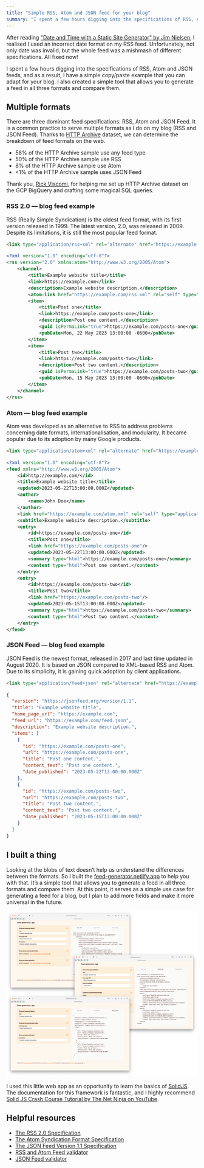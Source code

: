 ```yaml
---
title: "Simple RSS, Atom and JSON feed for your blog"
summary: "I spent a few hours digging into the specifications of RSS, Atom and JSON feeds, and as a result, I have a simple copy/paste example that you can adapt for your blog. I also created a simple tool that allows you to generate a feed in all three formats and compare them."
---
```


After reading ["Date and Time with a Static Site Generator" by Jim Nielsen](https://blog.jim-nielsen.com/2023/date-and-time-in-ssg/), I realised I used an incorrect date format on my RSS feed. Unfortunately, not only date was invalid, but the whole feed was a mishmash of different specifications. All fixed now!

I spent a few hours digging into the specifications of RSS, Atom and JSON feeds, and as a result, I have a simple copy/paste example that you can adapt for your blog. I also created a simple tool that allows you to generate a feed in all three formats and compare them.

## Multiple formats

There are three dominant feed specifications: RSS, Atom and JSON Feed. It is a common practice to serve multiple formats as I do on my blog (RSS and JSON Feed). Thanks to [HTTP Archive](https://httparchive.org) dataset, we can determine the breakdown of feed formats on the web.

- 58% of the HTTP Archive sample use any feed type
- 50% of the HTTP Archive sample use RSS
- 8% of the HTTP Archive sample use Atom
- <1% of the HTTP Archive sample uses JSON Feed

Thank you, [Rick Viscomi](https://rviscomi.dev), for helping me set up HTTP Archive dataset on the GCP BigQuery and crafting some magical SQL queries.

### RSS 2.0 — blog feed example

RSS (Really Simple Syndication) is the oldest feed format, with its first version released in 1999. The latest version, 2.0, was released in 2009. Despite its limitations, it is still the most popular feed format.

```html
<link type="application/rss+xml" rel="alternate" href="https://example.com/rss.xml" title="Example - RSS Feed" />
```

```xml
<?xml version="1.0" encoding="utf-8"?>
<rss version="2.0" xmlns:atom="http://www.w3.org/2005/Atom">
    <channel>
        <title>Example website title</title>
        <link>https://example.com</link>
        <description>Example website description.</description>
        <atom:link href="https://example.com/rss.xml" rel="self" type="application/rss+xml" />
        <item>
            <title>Post one</title>
            <link>https://example.com/posts-one</link>
            <description>Post one content.</description>
            <guid isPermaLink="true">https://example.com/posts-one</guid>
            <pubDate>Mon, 22 May 2023 13:00:00 -0600</pubDate>
        </item>
        <item>
            <title>Post two</title>
            <link>https://example.com/posts-two</link>
            <description>Post two content.</description>
            <guid isPermaLink="true">https://example.com/posts-two</guid>
            <pubDate>Mon, 15 May 2023 13:00:00 -0600</pubDate>
        </item>
    </channel>
</rss>
```

### Atom — blog feed example

Atom was developed as an alternative to RSS to address problems concerning date formats, internationalisation, and modularity. It became popular due to its adoption by many Google products.

```html
<link type="application/atom+xml" rel="alternate" href="https://example.com/atom.xml" title="Example - Atom Feed" />
```

```xml
<?xml version="1.0" encoding="utf-8"?>
<feed xmlns="http://www.w3.org/2005/Atom">
    <id>http://example.com/</id>
    <title>Example website title</title>
    <updated>2023-05-22T13:00:00.000Z</updated>
    <author>
        <name>John Doe</name>
    </author>
    <link href="https://example.com/atom.xml" rel="self" type="application/rss+xml" />
    <subtitle>Example website description.</subtitle>
    <entry>
        <id>https://example.com/posts-one</id>
        <title>Post one</title>
        <link href="https://example.com/posts-one"/>
        <updated>2023-05-22T13:00:00.000Z</updated>
        <summary type="html">https://example.com/posts-one</summary>
        <content type="html">Post one content.</content>
    </entry>
    <entry>
        <id>https://example.com/posts-two</id>
        <title>Post two</title>
        <link href="https://example.com/posts-two"/>
        <updated>2023-05-15T13:00:00.000Z</updated>
        <summary type="html">https://example.com/posts-two</summary>
        <content type="html">Post two content.</content>
    </entry>
</feed>
```

### JSON Feed — blog feed example

JSON Feed is the newest format, released in 2017 and last time updated in August 2020. It is based on JSON compared to XML-based RSS and Atom. Due to its simplicity, it is gaining quick adoption by client applications.

```html
<link type="application/feed+json" rel="alternate" href="https://example.com/feed.json" title="Example - JSON Feed" />
```

```json
{
  "version": "https://jsonfeed.org/version/1.1",
  "title": "Example website title",
  "home_page_url": "https://example.com",
  "feed_url": "https://example.com/feed.json",
  "description": "Example website description.",
  "items": [
    {
      "id": "https://example.com/posts-one",
      "url": "https://example.com/posts-one",
      "title": "Post one content.",
      "content_text": "Post one content.",
      "date_published": "2023-05-22T13:00:00.000Z"
    },
    {
      "id": "https://example.com/posts-two",
      "url": "https://example.com/posts-two",
      "title": "Post two content.",
      "content_text": "Post two content.",
      "date_published": "2023-05-15T13:00:00.000Z"
    }
  ]
}
```

## I built a thing

Looking at the blobs of text doesn’t help us understand the differences between the formats. So I built the [feed-generator.netlify.app](https://feed-generator.netlify.app) to help you with that. It’s a simple tool that allows you to generate a feed in all three formats and compare them. At this point, it serves as a simple use case for generating a feed for a blog, but I plan to add more fields and make it more universal in the future.

![Screenshot presenting my new little web app that helps to generate RSS, Atom and JSON feeds for a blog](2023-05-29-1.png)

I used this little web app as an opportunity to learn the basics of [SolidJS](https://www.solidjs.com). The documentation for this framework is fantastic, and I highly recommend [Solid JS Crash Course Tutorial by The Net Ninja on YouTube](https://www.youtube.com/playlist?list=PL4cUxeGkcC9gU_GvFygZFu0aBysPilkbB).

## Helpful resources

- [The RSS 2.0 Specification](https://www.rssboard.org/rss-specification)
- [The Atom Syndication Format Specification](https://validator.w3.org/feed/docs/atom.html)
- [The JSON Feed Version 1.1 Specification](https://www.jsonfeed.org/version/1.1/)
- [RSS and Atom Feed validator](https://validator.w3.org/feed/)
- [JSON Feed validator](https://validator.jsonfeed.org)

